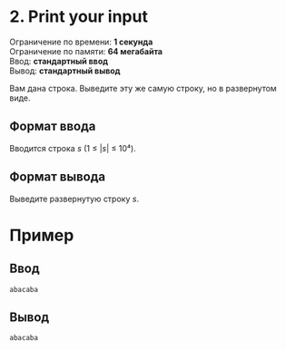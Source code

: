 # 2. Print your input

Ограничение по времени: **1 секунда**  
Ограничение по памяти: **64 мегабайта**  
Ввод: **стандартный ввод**  
Вывод: **стандартный вывод**

Вам дана строка. Выведите эту же самую строку, но в развернутом виде.

## Формат ввода

Вводится строка *s* (1 ≤ |*s*| ≤ 10⁴).

## Формат вывода

Выведите развернутую строку *s*.

# Пример

## Ввод

    abacaba

## Вывод

    abacaba

